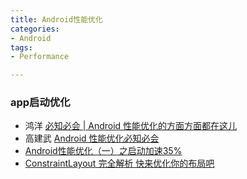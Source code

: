 ```yaml
---
title: Android性能优化
categories:
- Android
tags:
- Performance

---
```


### app启动优化 ###
	
- 鸿洋 [必知必会 | Android 性能优化的方面方面都在这儿](https://mp.weixin.qq.com/s?__biz=MzAxMTI4MTkwNQ==&mid=2650824552&idx=1&sn=a634748d786072ecb083e46f27362d87&chksm=80b78bf6b7c002e09b949b7fbc14b9ae0eb97d8794aca6fa6d42f80afcd27d07947641bab083&mpshare=1&scene=1&srcid=0408dEqpe7PworVEFoOxF5gw#rd)
- 高建武 [Android 性能优化必知必会](http://androidperformance.com/2017/10/19/Android-performance-optimization-skills-and-tools.html)
- [Android性能优化（一）之启动加速35%](https://www.jianshu.com/p/f5514b1a826c)
- [ ConstraintLayout 完全解析 快来优化你的布局吧](https://blog.csdn.net/lmj623565791/article/details/78011599)
